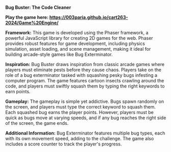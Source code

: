 **Bug Buster: The Code Cleaner**

**Play the game here: https://003paria.github.io/cart263-2024/Game%20Engine/**

**Framework:** This game is developed using the Phaser framework, a powerful JavaScript library for creating 2D games for the web. Phaser provides robust features for game development, including physics simulation, asset loading, and scene management, making it ideal for building arcade-style games like Bug Exterminator.

**Inspiration:** Bug Buster draws inspiration from classic arcade games where players must eliminate pests before they cause chaos. Players take on the role of a bug exterminator tasked with squashing pesky bugs infesting a computer program. The game features cartoon insects crawling around the code, and players must swiftly squash them by typing the right keywords to earn points.

**Gameplay:** The gameplay is simple yet addictive. Bugs spawn randomly on the screen, and players must type the correct keyword to squash them. Each squashed bug earns the player points. However, players must be quick as bugs move at varying speeds, and if any bug reaches the right side of the screen, the game ends.

**Additional Information:** Bug Exterminator features multiple bug types, each with its own movement speed, adding to the challenge. The game also includes a score counter to track the player's progress.
